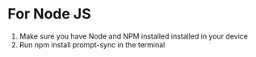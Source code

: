 # For Node JS

1. Make sure you have Node and NPM installed installed in your device
2. Run npm install prompt-sync in the terminal
